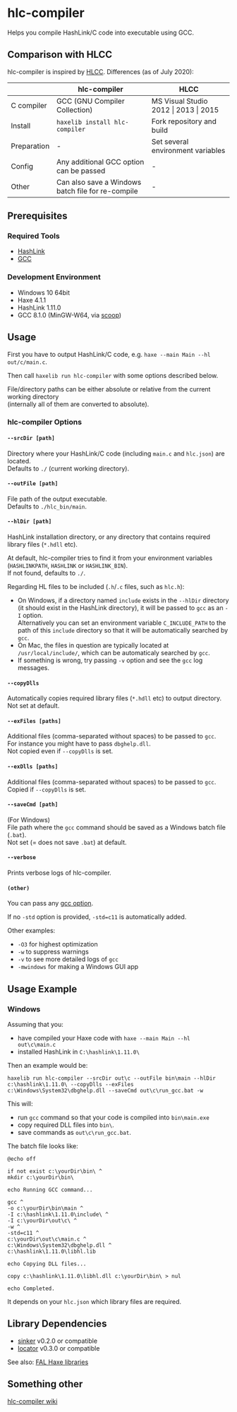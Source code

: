 # hlc-compiler

Helps you compile HashLink/C code into executable using GCC.

## Comparison with HLCC

hlc-compiler is inspired by [HLCC](https://github.com/Yanrishatum/HLCC). Differences (as of July 2020):

||hlc-compiler|HLCC|
|---|---|---|
|C compiler|GCC (GNU Compiler Collection)|MS Visual Studio 2012 \| 2013 \| 2015|
|Install|`haxelib install hlc-compiler`|Fork repository and build|
|Preparation|-|Set several environment variables|
|Config|Any additional GCC option can be passed|-|
|Other|Can also save a Windows batch file for re-compile|-|


## Prerequisites

### Required Tools

- [HashLink](https://hashlink.haxe.org/)
- [GCC](https://gcc.gnu.org/)

### Development Environment

- Windows 10 64bit
- Haxe 4.1.1
- HashLink 1.11.0
- GCC 8.1.0 (MinGW-W64, via [scoop](https://scoop.sh/))


## Usage

First you have to output HashLink/C code, e.g. `haxe --main Main --hl out/c/main.c`.

Then call `haxelib run hlc-compiler` with some options described below.

File/directory paths can be either absolute or relative from the current working directory  
(internally all of them are converted to absolute).

### hlc-compiler Options

#### `--srcDir [path]`

Directory where your HashLink/C code (including `main.c` and `hlc.json`) are located.  
Defaults to `./` (current working directory).

#### `--outFile [path]`

File path of the output executable.  
Defaults to `./hlc_bin/main`.

#### `--hlDir [path]`

HashLink installation directory, or any directory that contains required library files (`*.hdll` etc).

At default, hlc-compiler tries to find it from your environment variables (`HASHLINKPATH`, `HASHLINK` or `HASHLINK_BIN`).  
If not found, defaults to `./`.

Regarding HL files to be included (`.h`/`.c` files, such as `hlc.h`):  

- On Windows, if a directory named `include` exists in the `--hlDir` directory (it should exist in the HashLink directory), it will be passed to `gcc` as an `-I` option.  
Alternatively you can set an environment variable `C_INCLUDE_PATH` to the path of this `include` directory so that it will be automatically searched by `gcc`.
- On Mac, the files in question are typically located at `/usr/local/include/`, which can be automaticaly searched by `gcc`.
- If something is wrong, try passing `-v` option and see the `gcc` log messages.

#### `--copyDlls`

Automatically copies required library files (`*.hdll` etc) to output directory.  
Not set at default.

#### `--exFiles [paths]`

Additional files (comma-separated without spaces) to be passed to `gcc`.  
For instance you might have to pass `dbghelp.dll`.  
Not copied even if `--copyDlls` is set.

#### `--exDlls [paths]`

Additional files (comma-separated without spaces) to be passed to `gcc`.  
Copied if `--copyDlls` is set.

#### `--saveCmd [path]`

(For Windows)  
File path where the `gcc` command should be saved as a Windows batch file (`.bat`).  
Not set (= does not save `.bat`) at default.

#### `--verbose`

Prints verbose logs of hlc-compiler.

#### `(other)`

You can pass any [gcc option](https://gcc.gnu.org/onlinedocs/gcc/Option-Summary.html).

If no `-std` option is provided, `-std=c11` is automatically added.

Other examples:

- `-O3` for highest optimization
- `-w` to suppress warnings
- `-v` to see more detailed logs of `gcc`
- `-mwindows` for making a Windows GUI app


## Usage Example

### Windows

Assuming that you:

- have compiled your Haxe code with `haxe --main Main --hl out\c\main.c`
- installed HashLink in `C:\hashlink\1.11.0\`

Then an example would be:

```
haxelib run hlc-compiler --srcDir out\c --outFile bin\main --hlDir c:\hashlink\1.11.0\ --copyDlls --exFiles c:\Windows\System32\dbghelp.dll --saveCmd out\c\run_gcc.bat -w
```

This will:

- run `gcc` command so that your code is compiled into `bin\main.exe`
- copy required DLL files into `bin\`.
- save commands as `out\c\run_gcc.bat`.

The batch file looks like:

```Batchfile
@echo off

if not exist c:\yourDir\bin\ ^
mkdir c:\yourDir\bin\

echo Running GCC command...

gcc ^
-o c:\yourDir\bin\main ^
-I c:\hashlink\1.11.0\include\ ^
-I c:\yourDir\out\c\ ^
-w ^
-std=c11 ^
c:\yourDir\out\c\main.c ^
c:\Windows\System32\dbghelp.dll ^
c:\hashlink\1.11.0\libhl.lib

echo Copying DLL files...

copy c:\hashlink\1.11.0\libhl.dll c:\yourDir\bin\ > nul

echo Completed.
```

It depends on your `hlc.json` which library files are required.


## Library Dependencies

- [sinker](https://github.com/fal-works/sinker) v0.2.0 or compatible
- [locator](https://github.com/fal-works/banker) v0.3.0 or compatible

See also:
[FAL Haxe libraries](https://github.com/fal-works/fal-haxe-libraries)


## Something other

[hlc-compiler wiki](https://github.com/fal-works/hlc-compiler/wiki)
